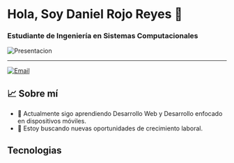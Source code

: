 # Hola, Soy Daniel Rojo Reyes 👋

### Estudiante de Ingeniería en Sistemas Computacionales

![Presentacion]()

---

<p align="lefth">
  <a href="mailto:rojod0946@gmail.com">
    <img src="https://img.shields.io/badge/Email-FF6F61?style=for-the-badge&logo=gmail&logoColor=white" alt="Email">
  </a>
</p>


## 📈 Sobre mí

- 👾 Actualmente sigo aprendiendo Desarrollo Web y Desarrollo enfocado en dispositivos móviles.
- 🎯 Estoy buscando nuevas oportunidades de crecimiento laboral.

## Tecnologias 

